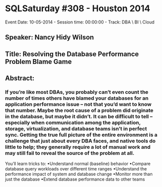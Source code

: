 # SQLSaturday #308 - Houston 2014
Event Date: 10-05-2014 - Session time: 00:00:00 - Track: DBA \ BI \ Cloud
## Speaker: Nancy Hidy Wilson
## Title: Resolving the Database Performance Problem Blame Game 
## Abstract:
### If you’re like most DBAs, you probably can’t even count the number of times others have blamed your databases for an application performance issue – not that you’d want to know that number. Maybe the root cause of a problem did originate in the database, but maybe it didn’t. It can be difficult to tell – especially when communication among the application, storage, virtualization, and database teams isn’t in perfect sync. Getting the true full picture of the entire environment is a challenge that just about every DBA faces, and native tools do little to help; they generally require a lot of manual work and may still fail to reveal the source of the problem at all.

You’ll learn tricks to:
•Understand normal (baseline) behavior
•Compare database query workloads over different time ranges
•Understand the performance impact of system and database change
•Monitor more than just the database
•Extend database performance data to other teams
